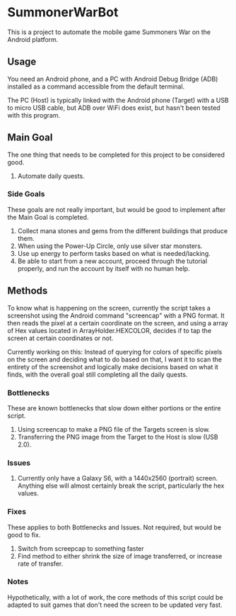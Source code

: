 # SummonerWarBot

This is a project to automate the mobile game Summoners War on the Android platform.

## Usage

You need an Android phone, and a PC with Android Debug Bridge (ADB) installed as a command accessible from the default terminal.

The PC (Host) is typically linked with the Android phone (Target) with a USB to micro USB 
cable, but ADB over WiFi does exist, but hasn't been tested with this program.

## Main Goal

The one thing that needs to be completed for this project to be considered good.

1. Automate daily quests.

### Side Goals

These goals are not really important, but would be good to implement after the Main Goal is completed.
 
1. Collect mana stones and gems from the different buildings that produce them.
2. When using the Power-Up Circle, only use silver star monsters.
3. Use up energy to perform tasks based on what is needed/lacking.
4. Be able to start from a new account, proceed through the tutorial properly, and run the account by itself with no human help.

## Methods

To know what is happening on the screen, currently the script takes a screenshot using the Android 
command "screencap" with a PNG format. It then reads the pixel at a certain coordinate on the 
screen, and using a array of Hex values located in ArrayHolder.HEXCOLOR, decides if to tap the 
screen at certain coordinates or not.

Currently working on this: Instead of querying for colors of specific pixels on the screen and 
deciding what to do based on that, I want it to scan the entirety of the screenshot and logically 
make decisions based on what it finds, with the overall goal still completing all the daily quests. 

### Bottlenecks

These are known bottlenecks that slow down either portions or the entire script.

1. Using screencap to make a PNG file of the Targets screen is slow.
2. Transferring the PNG image from the Target to the Host is slow (USB 2.0).

### Issues

1. Currently only have a Galaxy S6, with a 1440x2560 (portrait) screen. Anything else will almost 
certainly break the script, particularly the hex values. 

### Fixes

These applies to both Bottlenecks and Issues. Not required, but would be good to fix.

1. Switch from screepcap to something faster
2. Find method to either shrink the size of image transferred, or increase rate of transfer.

### Notes

Hypothetically, with a lot of work, the core methods of this script could be adapted to suit games 
that don't need the screen to be updated very fast.
